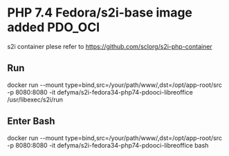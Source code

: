 PHP 7.4 Fedora/s2i-base image added PDO_OCI
================

s2i container plese refer to https://github.com/sclorg/s2i-php-container

Run
---
docker run --mount type=bind,src=/your/path/www/,dst=/opt/app-root/src -p 8080:8080 -it defyma/s2i-fedora34-php74-pdooci-libreoffice /usr/libexec/s2i/run

Enter Bash
-----
docker run --mount type=bind,src=/your/path/www/,dst=/opt/app-root/src -p 8080:8080 -it defyma/s2i-fedora34-php74-pdooci-libreoffice bash
